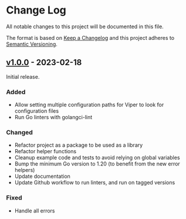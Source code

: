 # Change Log
All notable changes to this project will be documented in this file.

The format is based on [Keep a Changelog](https://keepachangelog.com/) and this
project adheres to [Semantic Versioning](https://semver.org/).

## [v1.0.0](https://github.com/virtualtam/venom/releases/tag/v1.0.0) - 2023-02-18
Initial release.

### Added
- Allow setting multiple configuration paths for Viper to look for configuration files
- Run Go linters with golangci-lint

### Changed
- Refactor project as a package to be used as a library
- Refactor helper functions
- Cleanup example code and tests to avoid relying on global variables
- Bump the minimum Go version to 1.20 (to benefit from the new error helpers)
- Update documentation
- Update Github workflow to run linters, and run on tagged versions

### Fixed
- Handle all errors
